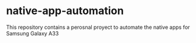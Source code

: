# native-app-automation
This repository contains a perosnal proyect to automate the native apps for Samsung Galaxy A33
